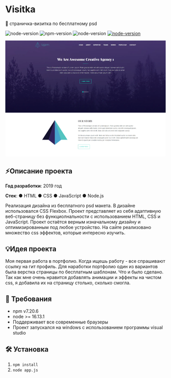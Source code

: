 # Visitka
🌚 страничка-визитка по бесплатному psd

![node-version](https://img.shields.io/badge/license-MIT-blue)
![npm-version](https://img.shields.io/badge/npm-7.20.6-red) 
![node-version](https://img.shields.io/badge/node->=16.13.1-green)
[![node-version](https://img.shields.io/badge/watch-live-blueviolet)](https://swenlii.up.railway.app/works/visitka)<!-- ccылка на проект -->

<div align="center">
<img src="public/images/visitka-1.png" width="600px">
</div>

## ⚡Описание проекта

**Год разработки**: 2019 год

**Стек**: ● HTML ● CSS ● JavaScript ● Node.js

Реализация дизайна из бесплатного psd макета. В дизайне использовался CSS Flexbox. Проект представляет из себя адаптивную веб-страницу без функциолнальности с использованием HTML, CSS и JavaScript. Проект остаётся верным изначальному дизайну и оптимизированным под любое устройство. На сайте реализовано множество css эффектов, которые интересно изучить.

## 💡Идея проекта
Моя первая работа в портфолио. Когда ищешь работу - все спрашивают ссылку на гит профиль. Для наработки портфолио один из вариантов была верстка страницы по бесплатным шаблонам. Что и было сделано. Так как мне очень нравится добавлять анимации и эффекты на чистом css, я добавила их на страницу столько, сколько смогла.

## 📝 Требования
- npm v7.20.6
- node >= 16.13.1
- Поддерживает все современные браузеры
- Проект запускался на windows с использованием программы visual studio

## 🛠️ Установка

1. `npm install`
2. `node app.js`

